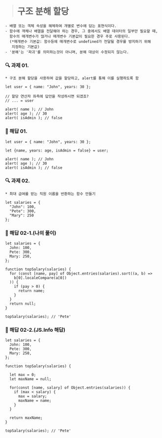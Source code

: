 > # 구조 분해 할당

    - 배열 또는 객체 속성을 해체하여 개별로 변수에 담는 표현식이다.
    - 함수에 객체나 배열을 전달해야 하는 경우, 그 중에서도 배열 데이터의 일부만 필요할 때,
      함수의 매개변수가 많거나 매개변수 기본값이 필요한 경우 주로 사용된다.
      (*매개변수 기본값: 함수등에 매개변수로 undefined가 전달될 경우를 방지하기 위해
       지정하는 기본값)
    - '분해'는 '파괴'를 의미하는것이 아니며, 분해 대상이 수정되지 않는다.

### 🔍 과제 01.

    * 구조 분해 할당을 사용하여 값을 할당하고, alert를 통해 이를 실행하도록 함

```
let user = { name: "John", years: 30 };

// 할당 연산자 좌측에 답안을 작성하시면 되겠죠?
// ... = user

alert( name ); // John
alert( age ); // 30
alert( isAdmin ); // false
```

### 📝 해답 01.

```
let user = { name: "John", years: 30 };

let {name, years: age, isAdmin = false} = user;

alert( name ); // John
alert( age ); // 30
alert( isAdmin ); // false
```

### 🔍 과제 02.

    * 최대 급여를 받는 직원 이름을 반환하는 함수 만들기

```
let salaries = {
  "John": 100,
  "Pete": 300,
  "Mary": 250
};
```

### 📝 해답 02-1.(나의 풀이)

```
let salaries = {
  John: 100,
  Pete: 300,
  Mary: 250,
};

function topSalary(salaries) {
  for (const [name, pay] of Object.entries(salaries).sort((a, b) =>
    b[0].localeCompare(a[0])
  )) {
    if (pay > 0) {
      return name;
    }
  }
  return null;
}

topSalary(salaries); // 'Pete'
```

### 📝 해답 02-2.(JS.Info 해답)

```
let salaries = {
  John: 100,
  Pete: 300,
  Mary: 250,
};

function topSalary(salaries) {

  let max = 0;
  let maxName = null;

  for(const [name, salary] of Object.entries(salaries)) {
    if (max < salary) {
      max = salary;
      maxName = name;
    }
  }

  return maxName;
}

topSalary(salaries); // 'Pete'
```
